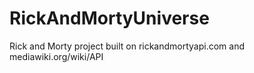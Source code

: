 
# RickAndMortyUniverse
Rick and Morty project built on rickandmortyapi.com and mediawiki.org/wiki/API
